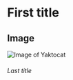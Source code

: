 # First title

## Image
![Image of Yaktocat](https://octodex.github.com/images/yaktocat.png)

###### Last title
